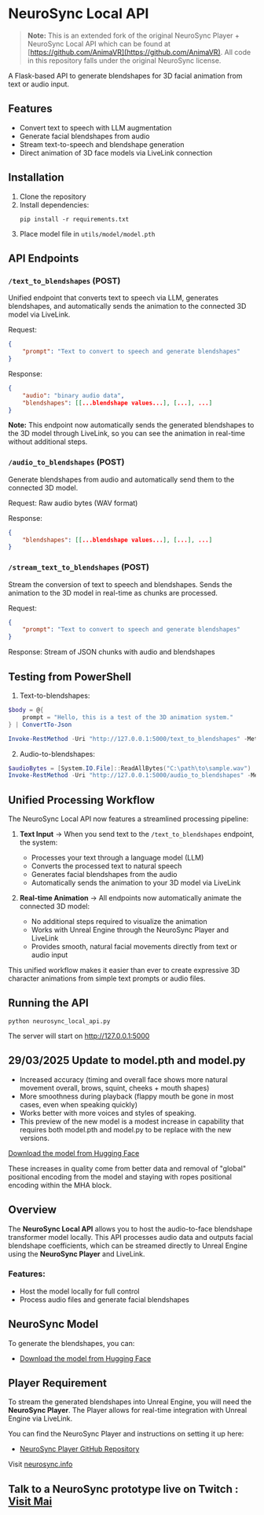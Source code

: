 # NeuroSync Local API

> **Note:** This is an extended fork of the original NeuroSync Player + NeuroSync Local API which can be found at [https://github.com/AnimaVR](https://github.com/AnimaVR). All code in this repository falls under the original NeuroSync license.

A Flask-based API to generate blendshapes for 3D facial animation from text or audio input.

## Features

- Convert text to speech with LLM augmentation
- Generate facial blendshapes from audio
- Stream text-to-speech and blendshape generation
- Direct animation of 3D face models via LiveLink connection

## Installation

1. Clone the repository
2. Install dependencies:
   ```
   pip install -r requirements.txt
   ```
3. Place model file in `utils/model/model.pth`

## API Endpoints

### `/text_to_blendshapes` (POST)

Unified endpoint that converts text to speech via LLM, generates blendshapes, and automatically sends the animation to the connected 3D model via LiveLink.

Request:
```json
{
    "prompt": "Text to convert to speech and generate blendshapes"
}
```

Response:
```json
{
    "audio": "binary audio data",
    "blendshapes": [[...blendshape values...], [...], ...]
}
```

**Note:** This endpoint now automatically sends the generated blendshapes to the 3D model through LiveLink, so you can see the animation in real-time without additional steps.

### `/audio_to_blendshapes` (POST)

Generate blendshapes from audio and automatically send them to the connected 3D model.

Request: Raw audio bytes (WAV format)

Response:
```json
{
    "blendshapes": [[...blendshape values...], [...], ...]
}
```

### `/stream_text_to_blendshapes` (POST)

Stream the conversion of text to speech and blendshapes. Sends the animation to the 3D model in real-time as chunks are processed.

Request:
```json
{
    "prompt": "Text to convert to speech and generate blendshapes"
}
```

Response: Stream of JSON chunks with audio and blendshapes

## Testing from PowerShell

1. Text-to-blendshapes:
```powershell
$body = @{
    prompt = "Hello, this is a test of the 3D animation system."
} | ConvertTo-Json

Invoke-RestMethod -Uri "http://127.0.0.1:5000/text_to_blendshapes" -Method Post -Body $body -ContentType "application/json"
```

2. Audio-to-blendshapes:
```powershell
$audioBytes = [System.IO.File]::ReadAllBytes("C:\path\to\sample.wav")
Invoke-RestMethod -Uri "http://127.0.0.1:5000/audio_to_blendshapes" -Method Post -Body $audioBytes -ContentType "audio/wav"
```

## Unified Processing Workflow

The NeuroSync Local API now features a streamlined processing pipeline:

1. **Text Input** → When you send text to the `/text_to_blendshapes` endpoint, the system:
   - Processes your text through a language model (LLM)
   - Converts the processed text to natural speech
   - Generates facial blendshapes from the audio
   - Automatically sends the animation to your 3D model via LiveLink

2. **Real-time Animation** → All endpoints now automatically animate the connected 3D model:
   - No additional steps required to visualize the animation
   - Works with Unreal Engine through the NeuroSync Player and LiveLink
   - Provides smooth, natural facial movements directly from text or audio input

This unified workflow makes it easier than ever to create expressive 3D character animations from simple text prompts or audio files.

## Running the API

```
python neurosync_local_api.py
```

The server will start on http://127.0.0.1:5000

## 29/03/2025 Update to model.pth and model.py

- Increased accuracy (timing and overall face shows more natural movement overall, brows, squint, cheeks + mouth shapes)
- More smoothness during playback (flappy mouth be gone in most cases, even when speaking quickly)
- Works better with more voices and styles of speaking.
- This preview of the new model is a modest increase in capability that requires both model.pth and model.py to be replace with the new versions.

[Download the model from Hugging Face](https://huggingface.co/AnimaVR/NEUROSYNC_Audio_To_Face_Blendshape)

These increases in quality come from better data and removal of "global" positional encoding from the model and staying with ropes positional encoding within the MHA block.

## Overview

The **NeuroSync Local API** allows you to host the audio-to-face blendshape transformer model locally. This API processes audio data and outputs facial blendshape coefficients, which can be streamed directly to Unreal Engine using the **NeuroSync Player** and LiveLink.

### Features:
- Host the model locally for full control
- Process audio files and generate facial blendshapes

## NeuroSync Model

To generate the blendshapes, you can:

- [Download the model from Hugging Face](https://huggingface.co/AnimaVR/NEUROSYNC_Audio_To_Face_Blendshape)

## Player Requirement

To stream the generated blendshapes into Unreal Engine, you will need the **NeuroSync Player**. The Player allows for real-time integration with Unreal Engine via LiveLink. 

You can find the NeuroSync Player and instructions on setting it up here:

- [NeuroSync Player GitHub Repository](https://github.com/AnimaVR/NeuroSync_Player)

Visit [neurosync.info](https://neurosync.info)

## Talk to a NeuroSync prototype live on Twitch : [Visit Mai](https://www.twitch.tv/mai_anima_ai)
